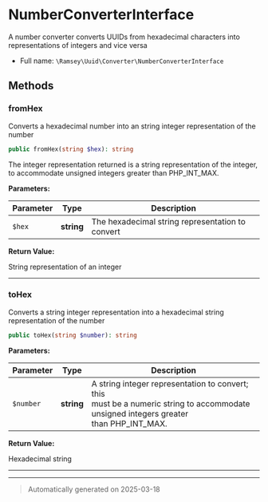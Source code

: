 
# NumberConverterInterface

A number converter converts UUIDs from hexadecimal characters into
representations of integers and vice versa



* Full name: `\Ramsey\Uuid\Converter\NumberConverterInterface`



## Methods


### fromHex

Converts a hexadecimal number into an string integer representation of
the number

```php
public fromHex(string $hex): string
```

The integer representation returned is a string representation of the
integer, to accommodate unsigned integers greater than PHP_INT_MAX.






**Parameters:**

| Parameter | Type | Description |
|-----------|------|-------------|
| `$hex` | **string** | The hexadecimal string representation to convert |


**Return Value:**

String representation of an integer




***

### toHex

Converts a string integer representation into a hexadecimal string
representation of the number

```php
public toHex(string $number): string
```








**Parameters:**

| Parameter | Type | Description |
|-----------|------|-------------|
| `$number` | **string** | A string integer representation to convert; this<br />must be a numeric string to accommodate unsigned integers greater<br />than PHP_INT_MAX. |


**Return Value:**

Hexadecimal string




***


***
> Automatically generated on 2025-03-18
